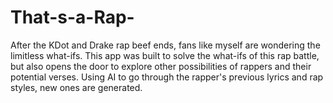 # That-s-a-Rap-
After the KDot and Drake rap beef ends, fans like myself are wondering the limitless what-ifs. This app was built to solve the what-ifs of this rap battle, but also opens the door to explore other possibilities of rappers and their potential verses. Using AI to go through the rapper's previous lyrics and rap styles, new ones are generated.
